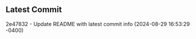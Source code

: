 
## Latest Commit
2e47832 - Update README with latest commit info (2024-08-29 16:53:29 -0400) <Yunxi-Zhou>
